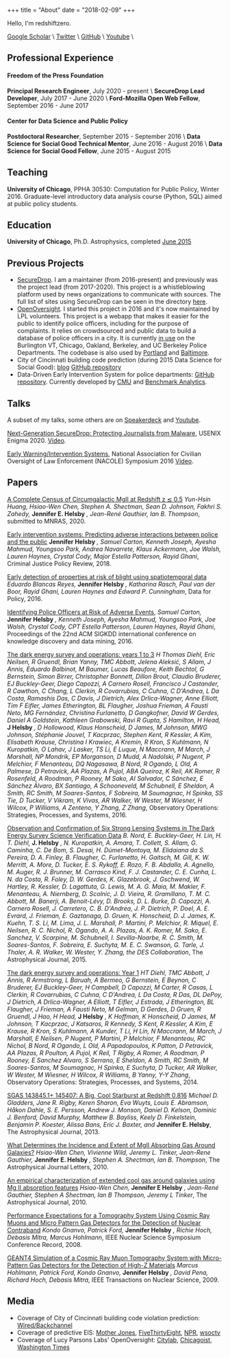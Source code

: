 +++
title = "About"
date = "2018-02-09"
+++

Hello, I'm redshiftzero.

[Google Scholar](https://scholar.google.com/citations?user=OEcsdaQAAAAJ&hl=en) \\
[Twitter](https://twitter.com/redshiftzero) \\
[GitHub](https://github.com/redshiftzero) \\
[Youtube](https://youtube.com/redshiftzer0) \

## Professional Experience

#### Freedom of the Press Foundation

**Principal Research Engineer**, July 2020 - present \\
**SecureDrop Lead Developer**, July 2017 - June 2020 \\
**Ford-Mozilla Open Web Fellow**, September 2016 - June 2017

#### Center for Data Science and Public Policy

**Postdoctoral Researcher**, September 2015 - September 2016 \\
**Data Science for Social Good Technical Mentor**, June 2016 - August 2016 \\
**Data Science for Social Good Fellow**, June 2015 - August 2015

## Teaching

**University of Chicago**, PPHA 30530: Computation for Public Policy, Winter 2016. Graduate-level introductory data analysis course (Python, SQL) aimed at public policy students.

## Education

**University of Chicago**, Ph.D. Astrophysics, completed [June 2015](http://kicp.uchicago.edu/news/archive_2015.html#_431)

## Previous Projects

* [SecureDrop](https://github.com/freedomofpress/securedrop). I am a maintainer (from 2016-present) and previously was the project lead (from 2017-2020). This project is a whistleblowing platform used by news organizations to communicate with sources. The full list of sites using SecureDrop can be seen in the directory [here](https://securedrop.org/directory/).
* [OpenOversight](https://github.com/lucyparsons/OpenOversight/). I started this project in 2016 and it's now maintained by LPL volunteers. This project is a webapp that makes it easier for the public to identify police officers, including for the purpose of complaints. It relies on crowdsourced and public data to build a database of police officers in a city. It is currently [in use](https://openoversight.com/browse) on the Burlington VT, Chicago, Oakland, Berkeley, and UC Berkeley Police Departments. The codebase is also used by [Portland](https://cops.photo) and [Baltimore](https://bpdwatch.com).
* City of Cincinnati building code prediction (during 2015 Data Science for Social Good): [blog](https://dssg.uchicago.edu/project/proactive-blight-reduction-and-neighborhood-revitalization/) [GitHub repository](https://github.com/dssg/cincinnati2015-public)
* Data-Driven Early Intervention System for police departments: [GitHub repository](https://github.com/dssg/police-eis). Currently developed by [CMU](http://www.datasciencepublicpolicy.org/) and [Benchmark Analytics](https://www.benchmarkanalytics.com/).

## Talks

A subset of my talks, some others are on [Speakerdeck](https://speakerdeck.com/redshiftzero) and [Youtube](https://www.youtube.com/playlist?list=PLjngPlKikRFJHo2BBxLG-l0VC-cSlr7K8).

[Next-Generation SecureDrop: Protecting Journalists from Malware](https://www.usenix.org/conference/enigma2020/program), USENIX Enigma 2020. [Video](https://www.youtube.com/watch?v=Z7BkdhO8P2I&list=PLjngPlKikRFJHo2BBxLG-l0VC-cSlr7K8&index=1).

[Early Warning/Intervention Systems](https://academicworks.cuny.edu/cgi/viewcontent.cgi?article=1056&context=jj_pubs), National Association for Civilian Oversight of Law Enforcement (NACOLE) Symposium 2016 [Video](https://www.youtube.com/watch?v=PiIiIwBUj3U&list=PLjngPlKikRFJHo2BBxLG-l0VC-cSlr7K8&index=6).

## Papers

[A Complete Census of Circumgalactic MgII at Redshift z ≲ 0.5](https://arxiv.org/abs/2009.12372)
*Yun-Hsin Huang, Hsiao-Wen Chen, Stephen A. Shectman, Sean D. Johnson, Fakhri S. Zahedy,* **Jennifer E. Helsby** *, Jean-René Gauthier, Ian B. Thompson*, submitted to MNRAS, 2020.

[Early intervention systems: Predicting adverse interactions between police and the public](http://scarton.people.si.umich.edu/files/papers/Helsby%20et%20al.%20-%202018%20-%20Early%20Intervention%20Systems%20Predicting%20Adverse%20Int.pdf)
**Jennifer Helsby** *, Samuel Carton, Kenneth Joseph, Ayesha Mahmud, Youngsoo Park, Andrea Navarrete, Klaus Ackermann, Joe Walsh, Lauren Haynes, Crystal Cody, Major Estella Patterson, Rayid Ghani*, Criminal Justice Policy Review, 2018.

[Early detection of properties at risk of blight using spatiotemporal data](http://www.dssgfellowship.org/wp-content/uploads/2016/10/34_blancas.pdf)
*Eduardo Blancas Reyes,* **Jennifer Helsby** *, Katharina Rasch, Paul van der Boor, Rayid Ghani, Lauren Haynes and Edward P. Cunningham*, Data for Policy, 2016.

[Identifying Police Officers at Risk of Adverse Events](https://www.kdd.org/kdd2016/papers/files/adf0832-cartonAemb.pdf), *Samuel Carton,* **Jennifer Helsby** *, Kenneth Joseph, Ayesha Mahmud, Youngsoo Park, Joe Walsh, Crystal Cody, CPT Estella Patterson, Lauren Haynes, Rayid Ghani*, Proceedings of the 22nd ACM SIGKDD international conference on knowledge discovery and data mining, 2016.

[The dark energy survey and operations: years 1 to 3](https://repositorio.unesp.br/bitstream/handle/11449/162076/WOS000385793600043.pdf?sequence=1)
*H Thomas Diehl, Eric Neilsen, R Gruendl, Brian Yanny, TMC Abbott, Jelena Aleksić, S Allam, J Annis, Eduardo Balbinot, M Baumer, Lucas Beaufore, Keith Bechtol, G Bernstein, Simon Birrer, Christopher Bonnett, Dillon Brout, Claudio Bruderer, EJ Buckley-Geer, Diego Capozzi, A Carnero Rosell, Francisco J Castander, R Cawthon, C Chang, L Clerkin, R Covarrubias, C Cuhna, C D'Andrea, L Da Costa, Ramashis Das, C Davis, J Dietrich, Alex Drlica-Wagner, Anne Elliott, Tim F Eifler, James Etherington, BL Flaugher, Joshua Frieman, A Fausti Neto, MG Fernández, Christina Furlanetto, D Gangkofner, David W Gerdes, Daniel A Goldstein, Kathleen Grabowski, Ravi R Gupta, S Hamilton, H Head,* **J Helsby** *, D Hollowood, Klaus Honscheid, D James, M Johnson, MWG Johnson, Stéphanie Jouvel, T Kacprzac, Stephen Kent, R Kessler, A Kim, Elisabeth Krause, Christina I Krawiec, A Kremin, R Kron, S Kuhlmann, N Kuropatkin, O Lahav, J Lasker, TS Li, E Luque, N Maccrann, M March, J Marshall, NP Mondrik, EP Morganson, D Mudd, A Nadolski, P Nugent, P Melchior, F Menanteau, DQ Nagasawa, B Nord, R Ogando, L Old, A Palmese, D Petravick, AA Plazas, A Pujol, ABA Queiroz, K Reil, AK Romer, R Rosenfeld, A Roodman, P Rooney, M Sako, AI Salvador, C Sánchez, E Sánchez Álvaro, BX Santiago, A Schooneveld, M Schubnell, E Sheldon, A Smith, RC Smith, M Soares-Santos, F Sobreira, M Soumagnac, H Spinka, SS Tie, D Tucker, V Vikram, K Vivas, AR Walker, W Wester, M Wiesner, H Wilcox, P Williams, A Zenteno, Y Zhang, Z Zhang*, Observatory Operations: Strategies, Processes, and Systems, 2016.

[Observation and Confirmation of Six Strong Lensing Systems in The Dark Energy Survey Science Verification Data](https://arxiv.org/abs/1512.03062)
*B. Nord, E. Buckley-Geer, H. Lin, H. T. Diehl,* **J. Helsby** *, N. Kuropatkin, A. Amara, T. Collett, S. Allam, G. Caminha, C. De Bom, S. Desai, H. Dúmet-Montoya, M. Elidaiana da S. Pereira, D. A. Finley, B. Flaugher, C. Furlanetto, H. Gaitsch, M. Gill, K. W. Merritt, A. More, D. Tucker, E. S. Rykoff, E. Rozo, F. B. Abdalla, A. Agnello, M. Auger, R. J. Brunner, M. Carrasco Kind, F. J. Castander, C. E. Cunha, L. N. da Costa, R. Foley, D. W. Gerdes, K. Glazebrook, J. Gschwend, W. Hartley, R. Kessler, D. Lagattuta, G. Lewis, M. A. G. Maia, M. Makler, F. Menanteau, A. Niernberg, D. Scolnic, J. D. Vieira, R. Gramillano, T. M. C. Abbott, M. Banerji, A. Benoit-Lévy, D. Brooks, D. L. Burke, D. Capozzi, A. Carnero Rosell, J. Carretero, C. B. D'Andrea, J. P. Dietrich, P. Doel, A. E. Evrard, J. Frieman, E. Gaztanaga, D. Gruen, K. Honscheid, D. J. James, K. Kuehn, T. S. Li, M. Lima, J. L. Marshall, P. Martini, P. Melchior, R. Miquel, E. Neilsen, R. C. Nichol, R. Ogando, A. A. Plazas, A. K. Romer, M. Sako, E. Sanchez, V. Scarpine, M. Schubnell, I. Sevilla-Noarbe, R. C. Smith, M. Soares-Santos, F. Sobreira, E. Suchyta, M. E. C. Swanson, G. Tarle, J. Thaler, A. R. Walker, W. Wester, Y. Zhang, the DES Collaboration*, The Astrophysical Journal, 2015.

[The dark energy survey and operations: Year 1](https://lss.fnal.gov/archive/2014/conf/fermilab-conf-14-182-ppd.pdf)
*HT Diehl, TMC Abbott, J Annis, R Armstrong, L Baruah, A Bermeo, G Bernstein, E Beynon, C Bruderer, EJ Buckley-Geer, H Campbell, D Capozzi, M Carter, R Casas, L Clerkin, R Covarrubias, C Cuhna, C D'Andrea, L Da Costa, R Das, DL DePoy, J Dietrich, A Drlica-Wagner, A Elliott, T Eifler, J Estrada, J Etherington, BL Flaugher, J Frieman, A Fausti Neto, M Gelman, D Gerdes, D Gruen, R Gruendl, J Hao, H Head,* **J Helsby** *, K Hoffman, K Honscheid, D James, M Johnson, T Kacprzac, J Katsaros, R Kennedy, S Kent, R Kessler, A Kim, E Krause, R Kron, S Kuhlmann, A Kunder, T Li, H Lin, N Maccrann, M March, J Marshall, E Neilsen, P Nugent, P Martini, P Melchior, F Menanteau, RC Nichol, B Nord, R Ogando, L Old, A Papadopoulos, K Patton, D Petravick, AA Plazas, R Poulton, A Pujol, K Reil, T Rigby, A Romer, A Roodman, P Rooney, E Sanchez Alvaro, S Serrano, E Sheldon, A Smith, RC Smith, M Soares-Santos, M Soumagnac, H Spinka, E Suchyta, D Tucker, AR Walker, W Wester, M Wiesner, H Wilcox, R Williams, B Yanny, Y-Y Zhang*, Observatory Operations: Strategies, Processes, and Systems, 2014.

[SGAS 143845.1+ 145407: A Big, Cool Starburst at Redshift 0.816](https://arxiv.org/abs/1202.5269)
*Michael D. Gladders, Jane R. Rigby, Keren Sharon, Eva Wuyts, Louis E. Abramson, Håkon Dahle, S. E. Persson, Andrew J. Monson, Daniel D. Kelson, Dominic J. Benford, David Murphy, Matthew B. Bayliss, Keely D. Finkelstein, Benjamin P. Koester, Alissa Bans, Eric J. Baxter, and* **Jennifer E. Helsby**, The Astrophysical Journal, 2013.

[What Determines the Incidence and Extent of MgII Absorbing Gas Around Galaxies?](https://arxiv.org/abs/1011.0735)
*Hsiao-Wen Chen, Vivienne Wild, Jeremy L. Tinker, Jean-Rene Gauthier,* **Jennifer E. Helsby** *, Stephen A. Shectman, Ian B. Thompson*, The Astrophysical Journal Letters, 2010.

[An empirical characterization of extended cool gas around galaxies using Mg II absorption features](https://iopscience.iop.org/article/10.1088/0004-637X/714/2/1521/meta)
*Hsiao-Wen Chen,* **Jennifer E Helsby** *, Jean-René Gauthier, Stephen A Shectman, Ian B Thompson, Jeremy L Tinker*, The Astrophysical Journal, 2010.

[Performance Expectations for a Tomography System Using Cosmic Ray Muons and Micro Pattern Gas Detectors for the Detection of Nuclear Contraband](https://arxiv.org/abs/0812.1007)
*Kondo Gnanvo, Patrick Ford,* **Jennifer Helsby** *, Richie Hoch, Debasis Mitra, Marcus Hohlmann*, IEEE Nuclear Science Symposium Conference Record, 2008.

[GEANT4 Simulation of a Cosmic Ray Muon Tomography System with Micro-Pattern Gas Detectors for the Detection of High-Z Materials](https://arxiv.org/abs/0811.0187)
*Marcus Hohlmann, Patrick Ford, Kondo Gnanvo,* **Jennifer Helsby** *, David Pena, Richard Hoch, Debasis Mitra*, IEEE Transactions on Nuclear Science, 2009.

## Media

* Coverage of City of Cincinnati building code violation prediction: [Wired/Backchannel](https://www.wired.com/2015/09/how-a-fiddler-and-an-astrophysicist-brought-predictive-analytics-to-cincinnati/)
* Coverage of predictive EIS: [Mother Jones](https://www.motherjones.com/politics/2016/07/data-prediction-police-misconduct-shootings/), [FiveThirtyEight](https://fivethirtyeight.com/features/we-now-have-algorithms-to-predict-police-misconduct/),
[NPR](https://www.npr.org/sections/alltechconsidered/2016/07/19/486499835/can-big-data-help-head-off-police-misconduct), [wsoctv](https://www.wsoctv.com/news/local/charlotte-mecklenburg-police-using-technology-to-analyze-officers/719415686)
* Coverage of Lucy Parsons Labs' OpenOversight: [Citylab](https://www.citylab.com/equity/2016/10/crowdsourcing-police-accountability/504650/), [Chicagoist](http://chicagoist.com/2016/10/26/from_new_oversight_agencies_to.php), [Washington Times](https://www.washingtontimes.com/news/2016/oct/20/openoversight-helps-public-identify-chicago-police/)

